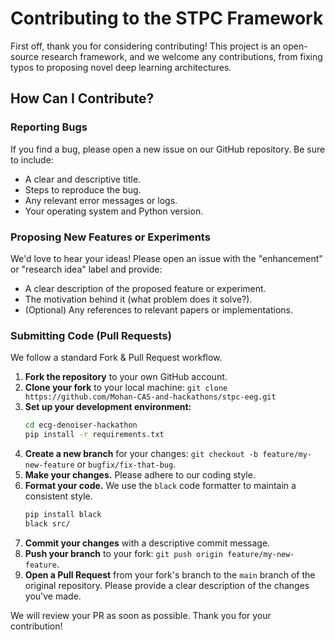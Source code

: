 # Contributing to the STPC Framework

First off, thank you for considering contributing! This project is an open-source research framework, and we welcome any contributions, from fixing typos to proposing novel deep learning architectures.

## How Can I Contribute?

### Reporting Bugs

If you find a bug, please open a new issue on our GitHub repository. Be sure to include:

- A clear and descriptive title.
- Steps to reproduce the bug.
- Any relevant error messages or logs.
- Your operating system and Python version.

### Proposing New Features or Experiments

We'd love to hear your ideas! Please open an issue with the "enhancement" or "research idea" label and provide:

- A clear description of the proposed feature or experiment.
- The motivation behind it (what problem does it solve?).
- (Optional) Any references to relevant papers or implementations.

### Submitting Code (Pull Requests)

We follow a standard Fork & Pull Request workflow.

1.  **Fork the repository** to your own GitHub account.
2.  **Clone your fork** to your local machine: `git clone https://github.com/Mohan-CAS-and-hackathons/stpc-eeg.git`
3.  **Set up your development environment:**
    ```bash
    cd ecg-denoiser-hackathon
    pip install -r requirements.txt
    ```
4.  **Create a new branch** for your changes: `git checkout -b feature/my-new-feature` or `bugfix/fix-that-bug`.
5.  **Make your changes.** Please adhere to our coding style.
6.  **Format your code.** We use the `black` code formatter to maintain a consistent style.
    ```bash
    pip install black
    black src/
    ```
7.  **Commit your changes** with a descriptive commit message.
8.  **Push your branch** to your fork: `git push origin feature/my-new-feature`.
9.  **Open a Pull Request** from your fork's branch to the `main` branch of the original repository. Please provide a clear description of the changes you've made.

We will review your PR as soon as possible. Thank you for your contribution!
